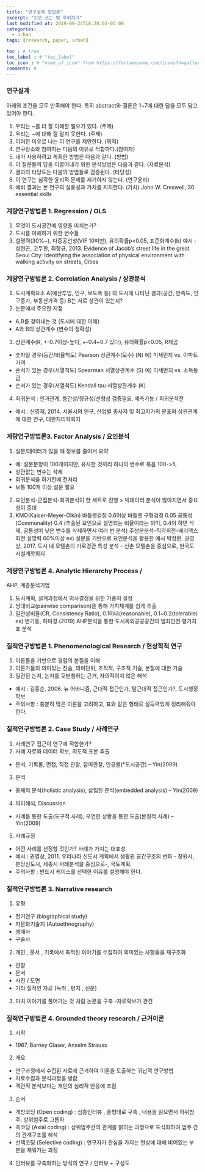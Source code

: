 ```yaml
---
title: "연구설계 방법론"
excerpt: "논문 쓰는 법 후려치기"
last_modified_at: 2019-09-24T16:20:02-05:00
categories:
  - urban
tags: [research, paper, urban]

toc : # true
toc_label : # "toc_label"
toc_icon : # "name_of_icon" from https://fontawesome.com/icons?d=gallery&s=solid&m=free
comments: #
---
```


### 연구설계
아래의 조건을 모두 만족해야 한다.
특히 abstract와 결론은 1~7에 대한 답을 모두 담고 있어야 한다.
1. 우리는 ~를 더 잘 이해할 필요가 있다. (주제)
2. 우리는 ~에 대해 잘 알지 못한다. (주제)
3. 이러한 이유로 나는 이 연구를 제안한다. (목적)
4. 연구장소와 참여자는 다음의 이유로 적합하다.(참여자)
5. 내가 사용하려고 계획한 방법은 다음과 같다. (방법)
6. 이 질문들의 답을 이끌어내기 위한 분석방법은 다음과 같다. (자료분석)
7. 결과의 타당도는 다음의 방법들로 검증된다. (타당성)
8. 이 연구는 심각한 윤리적 문제를 제기하지 않는다. (연구윤리)
9. 예비 결과는 본 연구의 실용성과 가치를 지지한다. (가치)
John W. Creswell, 30 essential skills

### 계량연구방법론 1. Regression / OLS
1. 무엇이 도시공간에 영향을 미치는가?
2. 도시를 이해하기 위한 변수들
3. 설명력(30%~), 다중공선성(VIF 10미만), 유의확률p<0.05, 표준화계수(b)
예시 : 성현곤, 고두환, 최창규, 2013. Evidence of Jacob’s street life in the great Seoul City: Identifying the association of physical environment with walking activity on streets, Cities

### 계량연구방법론 2. Correlation Analysis / 상관분석
1. 도시계획요소 A(예산투입, 인구, 보도폭 등) 와 도시에 나타난 결과(공간, 만족도, 인구증가, 부동산가격 등) B는 서로 상관이 있는지?
2. 논문에서 주요한 지점
  - A,B를 찾아내는 것 (도시에 대한 이해)
  - A와 B의 상관계수 (변수의 정확성)
3. 상관계수(R, +-0.7이상-높다, +-0.4~0.7 있다), 유의확률p<0.05, R제곱
  - 숫자일 경우(등간/비율척도) Pearson 상관계수(모수) (N) 예) 미세먼지 vs. 아파트가격
  - 순서가 있는 경우(서열척도) Spearman 서열상관계수 (S) 예) 미세먼지 vs. 소득등급
  - 순서가 있는 경우(서열척도) Kendall tau 서열상관계수 (K)
4. 회귀분석 : 인과관계, 등간성/정규성/선형성 검증필요, 예측가능 / 회귀분석전
- 예시 : 신영재, 2014. 서울시의 인구, 산업별 종사자 및 최고지가의 분포와 상관관계에 대한 연구, 대한지리학회지 

### 계량연구방법론3. Factor Analysis / 요인분석
1. 설문/데이터가 많을 때 정보를 줄여서 요약
  - 예: 설문문항이 100개이지만, 유사한 것끼리 하나의 변수로 묶음 100->5,
  - 상관없는 변수는 삭제
  - 회귀분석을 하기전에 전처리
  - 보통 100개 이상 설문 필요
2. 요인분석-군집분석-회귀분석이 한 세트로 진행 > 빅데이터 분석이 많아지면서 중요성이 증대
3. KMO(Kaiser-Meyer-Olkin) 바틀렛검정 0.6이상
  바틀렛 구형검정 0.05
  공통성 (Communality) 0.4 (추출된 요인으로 설명되는 비율이라는 의미, 0.4이
  하면 삭제, 공통성이 낮은 변수를 삭제하면서 여러 번 분석)
  주성분분석-직각회전-배리맥스회전
  설명력 60%이상
ex) 설문을 기반으로 요인분석을 활용한 예시
박정환, 권영상, 2017. 도시 내 모텔촌의 가로경관 특성 분석 - 신촌 모텔촌을 중심으로, 한국도시설계학회지 

### 계량연구방법론 4. Analytic Hierarchy Process /
AHP, 계층분석기법
1. 도시계획, 설계과정에서 의사결정을 위한 가중치 설정
2. 쌍대비교(pairwise comparison)을 통해 가치체계를 쉽게 추출
3. 일관성비율(CR, Consistency Ratio), 0.1이내(reasonable), 0.1~0.2(tolerable)
ex) 변기동, 하미경.(2019) AHP분석을 통한 도시옥외공공공간의 범죄안전 평가지표 분석 

### 질적연구방법론 1. Phenomenological Research / 현상학적 연구
1. 이론들을 기반으로 경험의 본질을 이해
2. 이론가들의 의미있는 진술, 의미단위, 조직적, 구조적 기술, 본질에 대한 기술
3. 일관된 논지, 논지를 뒷받침하는 근거, 자의적이지 않은 해석
- 예시 : 김흥순, 2006. 뉴 어바니즘, 근대적 접근인가, 탈근대적 접근인가?, 도시행정학보
- 주의사항 : 충분히 많은 이론을 고려하고, 표와 같은 형태로 설득력있게 정리해줘야 한다.

### 질적연구방법론 2. Case Study / 사례연구
1. 사례연구 접근이 연구에 적합한가?  
2. 사례 자료와 데이터 확보, 의도적 표본 추출  
  - 문서, 기록물, 면접, 직접 관찰, 참여관찰, 인공물(*도시공간) – Yin(2009)  
3. 분석
  - 총체적 분석(holistic analysis), 삽입된 분석(embedded analysis) – Yin(2009)  
4. 의미해석, Discussion
  - 사례를 통한 도출(도구적 사례), 우연한 상황을 통한 도출(본질적 사례) – Yin(2009)
5. 사례규정
  - 어떤 사례를 선정할 것인가? 사례가 가지는 대표성
- 예시 :  권영상, 2011. 우리나라 신도시 계획에서 생활권 공간구조의 변화 - 창원시, 분당신도시, 세종시 사례분석을 중심으로-, 국토계획.
- 주의사항 : 반드시 케이스를 선택한 이유를 설명해야 한다.

### 질적연구방법론 3. Narrative research 
1. 유형
  - 전기연구 (biographical study)   
  - 자문화기술지 (Autoethnography)  
  - 생애사  
  - 구술사  
2. 개인 , 문서 , 기록에서 축적된 이야기를 수집하여 의미있는 사항들을 재구조화
  - 관찰  
  - 문서  
  - 사진 / 도면  
  - 기타 질적인 자료 (녹취 , 편지 , 신문)  
3. 마치 이야기를 풀어가는 것 처럼 논문을 구축
  -자료확보가 관건

### 질적연구방법론 4. Grounded theory research / 근거이론 
1. 시작
  - 1967, Barney Glaser, Anselm Strauss 
2. 개요
  - 연구과정에서 수집된 자료에 근거하여 이론을 도출하는 귀납적 연구방법
  - 자료수집과 분석과정을 병합
  - 객관적 분석보다는 개인의 심리적 반응에 초점
3. 순서
  - 개방코딩 (Open coding) : 심층인터뷰 , 줄형태로 구축 , 내용을 읽으면서 하위범 주, 상위범주로 그룹화
  - 축코딩 (Axial coding) : 상위범주간의 관계를 밝히는 과정으로 도식화하여 범주 간의 관계구조를 해석
  - 선택코딩 (Selective coding) : 연구자가 관심을 가지는 현상에 대해 비어있는 부분을 채워가는 과정
4. 인터뷰를 구축화하는 방식의 연구 / 인터뷰 + 구성도

